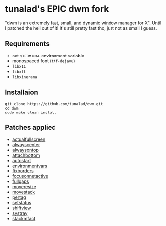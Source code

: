 # tunalad's EPIC dwm fork
"dwm is an extremely fast, small, and dynamic window manager for X". Until I patched the hell out of it! It's still pretty fast tho, just not as small I guess.

## Requirements
- set `$TERMINAL` environment variable
- monospaced font (`ttf-dejavu`)
- `libx11`
- `libxft`
- `libxinerama`

## Installaion
```
git clone https://github.com/tunalad/dwm.git
cd dwm
sudo make clean install
```

## Patches applied
- [actualfullscreen](https://dwm.suckless.org/patches/actualfullscreen/)
- [alwayscenter](https://dwm.suckless.org/patches/alwayscenter/)
- [alwaysontop](https://dwm.suckless.org/patches/alwaysontop/)
- [attachbottom](https://dwm.suckless.org/patches/attachbottom/)
- [autostart](https://dwm.suckless.org/patches/autostart/)
- [environmentvars](https://dwm.suckless.org/patches/environmentvars/)
- [fixborders](https://dwm.suckless.org/patches/alpha/)
- [focusonnetactive](https://dwm.suckless.org/patches/focusonnetactive/)
- [fullgaps](https://dwm.suckless.org/patches/fullgaps/)
- [moveresize](https://dwm.suckless.org/patches/moveresize/)
- [movestack](https://dwm.suckless.org/patches/movestack/)
- [pertag](https://dwm.suckless.org/patches/pertag/)
- [setstatus](https://dwm.suckless.org/patches/setstatus/)
- [shiftview](https://lists.suckless.org/dev/1104/7590.html)
- [systray](https://dwm.suckless.org/patches/systray/)
- [stackmfact](https://dwm.suckless.org/patches/stackmfact/)
